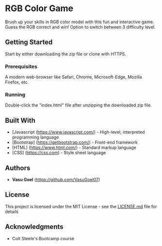 # RGB Color Game

Brush up your skills in RGB color model with this fun and interactive game. Guess the RGB correct and win! Option to switch between 3 difficulty level. 

## Getting Started

Start by either downloading the zip file or clone with HTTPS.

### Prerequisites

A modern web-browser like Safari, Chrome, Microsoft-Edge, Mozilla Firefox, etc.

### Running

Double-click the "index.html" file after unzipping the downloaded zip file.

## Built With

* [Javascript (https://www.javascript.com/) - High-level, interpreted programming language
* [Bootstrap] (https://getbootstrap.com/) - Front-end framework
* [HTML] (https://www.html.com/) - Standard markup language
* [CSS] (https://css.com) - Style sheet language

## Authors

* **Vasu Goel** (https://github.com/VasuGoel07)

## License

This project is licensed under the MIT License - see the [LICENSE.md](https://github.com/VasuGoel07/Patatap-Clone/blob/master/LICENSE) file for details

## Acknowledgments

* Colt Steele's Bootcamp course

